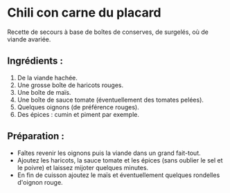 Chili con carne du placard
=================

Recette de secours à base de boîtes de conserves, de surgelés, où de viande avariée.

Ingrédients :
-----------

1. De la viande hachée.
2. Une grosse boîte de haricots rouges.
3. Une boîte de maïs.
4. Une boîte de sauce tomate (éventuellement des tomates pelées).
5. Quelques oignons (de préférence rouges).
6. Des épices : cumin et piment par exemple.


Préparation :
-------------

* Faîtes revenir les oignons puis la viande dans un grand fait-tout.
* Ajoutez les haricots, la sauce tomate et les épices (sans oublier le sel et le poivre) et laissez mijoter quelques minutes.
* En fin de cuisson ajoutez le maïs et éventuellement quelques rondelles d'oignon rouge.
